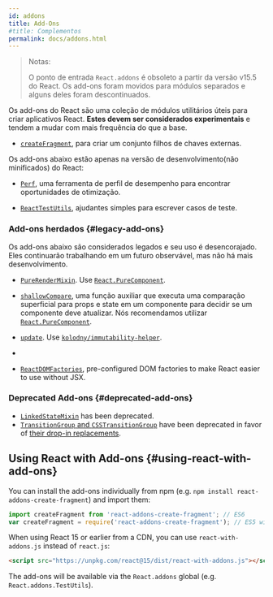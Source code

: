 ```yaml
---
id: addons
title: Add-Ons
#title: Complementos
permalink: docs/addons.html
---
```


<!-- > Notas:
>
> `React.addons` entry point is deprecated as of React v15.5. The add-ons have moved to separate modules, and some of them have been deprecated. -->

> Notas:
>
> O ponto de entrada `React.addons` é obsoleto a partir da versão v15.5 do React. Os add-ons foram movidos para módulos separados e alguns deles foram descontinuados.

<!-- The React add-ons are a collection of useful utility modules for building React apps. **These should be considered experimental** and tend to change more often than the core. -->

Os add-ons do React são uma coleção de módulos utilitários úteis para criar aplicativos React. **Estes devem ser considerados experimentais** e tendem a mudar com mais frequência do que a base.

<!-- - [`createFragment`](/docs/create-fragment.html), to create a set of externally-keyed children. -->
- [`createFragment`](/docs/create-fragment.html), para criar um conjunto filhos de chaves externas.

<!-- The add-ons below are in the development (unminified) version of React only: -->
Os add-ons abaixo estão apenas na versão de desenvolvimento(não minificados) do React:

<!-- - [`Perf`](/docs/perf.html), a performance profiling tool for finding optimization opportunities. -->
- [`Perf`](/docs/perf.html), uma ferramenta de perfil de desempenho para encontrar oportunidades de otimização.

<!-- - [`ReactTestUtils`](/docs/test-utils.html), simple helpers for writing test cases. -->
- [`ReactTestUtils`](/docs/test-utils.html), ajudantes simples para escrever casos de teste.

### Add-ons herdados {#legacy-add-ons}

<!-- The add-ons below are considered legacy and their use is discouraged. They will keep working in observable future, but there is no further development. -->
Os add-ons abaixo são considerados legados e seu uso é desencorajado. Eles continuarão trabalhando em um futuro observável, mas não há mais desenvolvimento.

<!-- - [`PureRenderMixin`](/docs/pure-render-mixin.html). Use [`React.PureComponent`](/docs/react-api.html#reactpurecomponent) instead. -->
- [`PureRenderMixin`](/docs/pure-render-mixin.html). Use [`React.PureComponent`](/docs/react-api.html#reactpurecomponent).

<!-- - [`shallowCompare`](/docs/shallow-compare.html), a helper function that performs a shallow comparison for props and state in a component to decide if a component should update. We recommend using [`React.PureComponent`](/docs/react-api.html#reactpurecomponent) instead. -->

- [`shallowCompare`](/docs/shallow-compare.html), uma função auxiliar que executa uma comparação superficial para props e state em um componente para decidir se um componente deve atualizar. Nós recomendamos utilizar [`React.PureComponent`](/docs/react-api.html#reactpurecomponent).
  
- [`update`](/docs/update.html). Use [`kolodny/immutability-helper`](https://github.com/kolodny/immutability-helper).
- 
- [`ReactDOMFactories`](https://www.npmjs.com/package/react-dom-factories), pre-configured DOM factories to make React easier to use without JSX.

### Deprecated Add-ons {#deprecated-add-ons}

- [`LinkedStateMixin`](/docs/two-way-binding-helpers.html) has been deprecated.
- [`TransitionGroup` and `CSSTransitionGroup`](/docs/animation.html) have been deprecated in favor of [their drop-in replacements](https://github.com/reactjs/react-transition-group/tree/v1-stable).

## Using React with Add-ons {#using-react-with-add-ons}

You can install the add-ons individually from npm (e.g. `npm install react-addons-create-fragment`) and import them:

```javascript
import createFragment from 'react-addons-create-fragment'; // ES6
var createFragment = require('react-addons-create-fragment'); // ES5 with npm
```

When using React 15 or earlier from a CDN, you can use `react-with-addons.js` instead of `react.js`:

```html
<script src="https://unpkg.com/react@15/dist/react-with-addons.js"></script>
```

The add-ons will be available via the `React.addons` global (e.g. `React.addons.TestUtils`).
